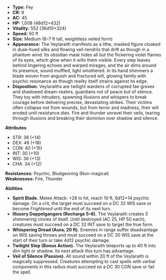 - **Type:** Fey
- **CR:** 9
- **AC:** 45
- **HP:** 1,008 (48d12+432)
- **Vitality:** 552 (36d10+324)
- **Speed:** 50 ft
- **Size:** Medium (6–7 ft tall, weightless veiled form)
- **Appearance:** The Veylaraith manifests as a lithe, masked figure cloaked in dusk-hued silks and flowing veil-tendrils that drift as though in a phantom wind. Its obsidian mask hides all but the flickering violet flames of its eyes, which glow when it wills them visible. Every step leaves behind lingering echoes and warped mirages, and the air dims around its presence, sound muffled, light smothered. In its hand shimmers a blade woven from anguish and fractured will, glowing faintly with psychic resonance as though reality itself strains against its edge.
- **Disposition:** Veylaraiths are twilight wardens of corrupted fae groves and shadowed dream-realms, guardians not of peace but of silence. They toy with intruders, spawning illusions and whispers to break courage before delivering precise, devastating strikes. Their victims often collapse not from wounds, but from terror and madness, their will eroded until resistance dies. Fire and thunder unravel their veils, tearing through illusions and breaking their dominion over shadow and silence.

**Attributes**
- STR: 38 (+14)
- DEX: 46 (+18)
- CON: 40 (+15)
- INT: 30 (+10)
- WIS: 36 (+13)
- CHA: 34 (+12)

**Resistances:** Psychic, Bludgeoning (Non-magical)  
**Weaknesses:** Fire, Thunder

**Abilities**
- **Spirit Blade.** Melee Attack: +28 to hit, reach 10 ft, 6d12+14 psychic damage. On a crit, the target must succeed on a DC 32 WIS save or become _Frightened_ until the end of its next turn.
- **Illusory Doppelgangers (Recharge 5–6).** The Veylaraith creates 3 shimmering clones of itself. Until destroyed (AC 25, HP 50 each), creatures must succeed on a DC 32 INT save to target the true form.
- **Whispering Dread (Aura, 20 ft).** Enemies in range suffer disadvantage on WIS saving throws and must succeed on a DC 30 WIS save at the start of their turn or take 4d12 psychic damage.
- **Twilight Step (Bonus Action).** The Veylaraith teleports up to 40 ft into dim light or shadow. Its next attack this turn has advantage.
- **Veil of Silence (Passive).** All sound within 20 ft of the Veylaraith is magically suppressed. Creatures attempting to cast spells with verbal components in this radius must succeed on a DC 30 CON save or fail the spell.